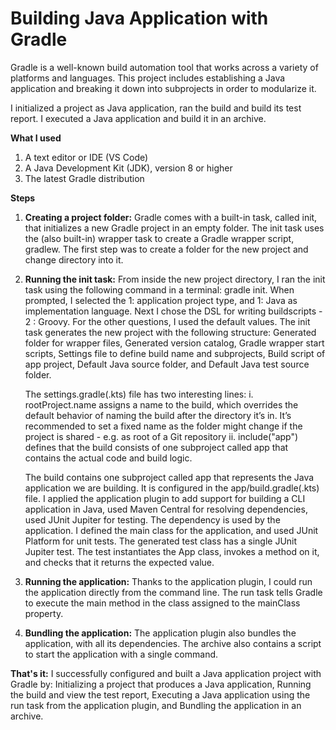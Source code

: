 <h1>Building Java Application with Gradle</h1>

Gradle is a well-known build automation tool that works across a variety of platforms and languages. 
This project includes establishing a Java application and breaking it down into subprojects in order to modularize it.

I initialized a project as Java application, ran the build and build its test report. I executed a Java application and build it in an archive.

**What I used**
1. A text editor or IDE (VS Code)
2. A Java Development Kit (JDK), version 8 or higher
3. The latest Gradle distribution

**Steps**
1. **Creating a project folder:** Gradle comes with a built-in task, called init, that initializes a new Gradle project in an empty folder. The init task uses the (also built-in) wrapper task to create a Gradle wrapper script, gradlew.
   The first step was to create a folder for the new project and change directory into it.

2. **Running the init task:** From inside the new project directory, I ran the init task using the following command in a terminal: gradle init.
   When prompted, I selected the 1: application project type, and 1: Java as implementation language.
   Next I chose the DSL for writing buildscripts - 2 : Groovy. For the other questions, I used the default values.
   The init task generates the new project with the following structure: Generated folder for wrapper files, Generated version catalog, Gradle wrapper start scripts, Settings file to define build name and subprojects,
   Build script of app project, Default Java source folder, and Default Java test source folder.

   The settings.gradle(.kts) file has two interesting lines: i. rootProject.name assigns a name to the build, which overrides the default behavior of naming the build after the directory it’s in.
   It’s recommended to set a fixed name as the folder might change if the project is shared - e.g. as root of a Git repository
   ii. include("app") defines that the build consists of one subproject called app that contains the actual code and build logic.

   The build contains one subproject called app that represents the Java application we are building. It is configured in the app/build.gradle(.kts) file.
   I applied the application plugin to add support for building a CLI application in Java, used Maven Central for resolving dependencies, used JUnit Jupiter for testing.
   The dependency is used by the application. I defined the main class for the application, and used JUnit Platform for unit tests.
   The generated test class has a single JUnit Jupiter test. The test instantiates the App class, invokes a method on it, and checks that it returns the expected value.

3. **Running the application:** Thanks to the application plugin, I could run the application directly from the command line.
   The run task tells Gradle to execute the main method in the class assigned to the mainClass property.

4. **Bundling the application:** The application plugin also bundles the application, with all its dependencies. The archive also contains a script to start the application with a single command.

**That's it:**
I successfully configured and built a Java application project with Gradle by:
Initializing a project that produces a Java application,
Running the build and view the test report,
Executing a Java application using the run task from the application plugin, and
Bundling the application in an archive.
